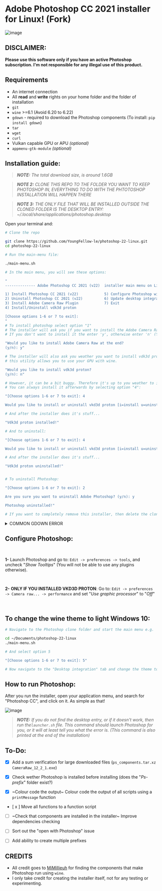# Adobe Photoshop CC 2021 installer for Linux! (Fork)

![image](https://github.com/YoungFellow-le/photoshop-22-linux/blob/main/images/screenshot.png)

## DISCLAIMER:
**Please use this software only if you have an active Photoshop subscription. I'm not responsible for any illegal use of this product.**

## Requirements
- An internet connection
- All **read** and **write** rights on your home folder and the folder of installation
- `git`
- `wine` >=6.1 (Avoid 6.20 to 6.22)
- `gdown` - required to download the Photoshop components (To install: `pip install gdown`)
- `tar`
- `wget`
- `curl`
- Vulkan capable GPU or APU _(optional)_
- `appmenu-gtk-module` _(optional)_


## Installation guide:

>_**NOTE:** The total download size, is around 1.6GB_

>_**NOTE 2:** CLONE THIS REPO TO THE FOLDER YOU WANT TO KEEP PHOTOSHOP IN, EVERYTHING TO DO WITH THE PHTOTOSHOP INSTALLATION WILL HAPPEN THERE_

>_**NOTE 3:** THE ONLY FILE THAT WILL BE INSTALLED OUTSIDE THE CLONED FOLDER IS THE DESKTOP ENTRY: ~/.local/share/applications/photoshop.desktop_

Open your terminal and:

```bash
# Clone the repo

git clone https://github.com/YoungFellow-le/photoshop-22-linux.git
cd photoshop-22-linux

# Run the main-menu file:

./main-menu.sh

# In the main menu, you will see these options:

"
-------------- Adobe Photoshop CC 2021 (v22)  installer main menu on Linux --------------

1) Install Photoshop CC 2021 (v22)            5) Configure Photoshop wine prefix (winecfg)
2) Uninstall Photoshop CC 2021 (v22)          6) Update desktop integration
3) Install Adobe Camera Raw Plugin            7) Exit
4) Install/Uninstall vdk3d proton

[Choose options 1-6 or 7 to exit]:
"
# To install photoshop select option "1"
# The installer will ask you if you want to install the Adobe Camera Raw Plugin (that is yes in most cases)
# If you don't want to install it the enter 'y', otherwise enter 'n' (You can install it later from the menu if you like) e.g.

"Would you like to install Adobe Camera Raw at the end?
(y/n): y"

# The installer will also ask you weather you want to install vdk3d proton,
# this utility allows you to use your GPU with wine.

"Would you like to install vdk3d proton?
(y/n): n"

# However, it can be a bit buggy. Therefore it's up to you weather to install it or not.
# You can always install it afterwards by selecting option "4":

"[Choose options 1-6 or 7 to exit]: 4

Would you like to install or uninstall vkd3d proton [i=install u=uninstall]: i"

# And after the installer does it's stuff...

"Vdk3d proton installed!"

# And to uninstall:

"[Choose options 1-6 or 7 to exit]: 4

Would you like to install or uninstall vkd3d proton [i=install u=uninstall]: u"

# And after the installer does it's stuff...

"Vdk3d proton uninstalled!"


# To uninstall Photoshop:

"[Choose options 1-6 or 7 to exit]: 2

Are you sure you want to uninstall Adobe Photoshop? (y/n): y

Photoshop uninstalled!"

# If you want to completely remove this installer, then delete the cloned folder after running the uninstaller.
```
<details closed>
<summary>COMMON GDOWN ERROR</summary>

Sometimes, this error can show up:
```bash
Access denied with the following error:

 	Cannot retrieve the public link of the file. You may need to change
	the permission to 'Anyone with the link', or have had many accesses.

You may still be able to access the file from the browser:

	 https://drive.google.com/uc?id=...
```

* **Uninstalling `gdown` by `pip uninstall gdown`, and then reinstalling with `pip install gdown` fixes this issue.**
* If that doesn't fix the problem, there are some other potential ways to fix the issue: [[1]](https://github.com/wkentaro/gdown/issues/43#issuecomment-638232081) [[2]](https://github.com/wkentaro/gdown/issues/43#issuecomment-1278345755) [[3]](https://github.com/wkentaro/gdown/issues/43#issuecomment-1328098120)
* Opening this link in the browser and downloading the file manually `.../photoshop-22-linux/installation_files` is also viable as a workaround.
</details>

## Configure Photoshop:
<br>

**1-** Launch Photoshop and go to: `Edit -> preferences -> tools`, and uncheck "_Show Tooltips_" (You will not be able to use any plugins otherwise).

<br>

**2-** **ONLY IF YOU INSTALLED VKD3D PROTON**:  Go to: `Edit -> preferences -> Camera raw... -> performance` and set "_Use graphic processor_" to "_Off_"

<br>

## To change the wine theme to light Windows 10:
  ```bash
  # Navigate to the Photoshop clone folder and start the main menu e.g.

  cd ~/Documents/photoshop-22-linux
  ./main-menu.sh

  # And select option 5

  "[Choose options 1-6 or 7 to exit]: 5"

  # Now navigate to the "Desktop integration" tab and change the theme to "Light"

  ```
## How to run Photoshop:

After you run the installer, open your application menu, and search for "Photoshop CC", and click on it. As simple as that!


![image](https://github.com/YoungFellow-le/photoshop-22-linux/blob/main/images/menu.png)


>_**NOTE:** If you do not find the desktop entry, or if it doesn't work, then run the`launcher.sh` file. This command should launch Photoshop for you, or it will at least tell you what the error is. (This command is also printed at the end of the installation)_

## To-Do:

- [x] Add a sum verification for large downloaded files (`ps_components.tar.xz` `CameraRaw_12_2_1.exe`)

- [x] Check wether Photoshop is installed before installing (does the "_Ps-prefix_" folder exist?)

- [X] ~Colour code the output~ Colour code the output of all scripts using a `printMessage` function

- [ x ] Move all functions to a function script

- [ ] ~Check that components are installed in the installer~ Improve dependencies checking

- [ ] Sort out the "open with Photoshop" issue

- [ ] Add ability to create multiple prefixes


## CREDITS

+ All credit goes to [MiMillieuh](https://github.com/MiMillieuh) for finding the components that make Photoshop run using `wine`.
+ I only take credit for creating the installer itself, not for any testing or experimenting.
